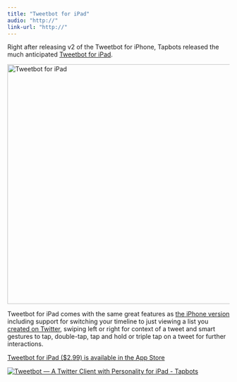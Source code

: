 ```yaml
---
title: "Tweetbot for iPad"
audio: "http://"
link-url: "http://"
---
```

<p>Right after releasing v2 of the Tweetbot for iPhone, Tapbots released the much anticipated <a href="http://tapbots.com/software/tweetbot/ipad/">Tweetbot for iPad</a>.</p>
<p><img src="https://chrisenns.com/wp-content/uploads/2012/02/screenshot_01_large-725x543.jpg" alt="Tweetbot for iPad" title="Tweetbot for iPad" width="725" height="543" class="aligncenter size-large wp-image-20069" /></p>
<p>Tweetbot for iPad comes with the same great features as <a href="https://chrisenns.com/2012/02/tweetbot-2-0/">the iPhone version</a> including support for switching your timeline to just viewing a list you <a href="https://support.twitter.com/articles/76460-how-to-use-twitter-lists">created on Twitter</a>, swiping left or right for context of a tweet and smart gestures to tap, double-tap, tap and hold or triple tap on a tweet for further interactions.</p>
<p><a href="http://click.linksynergy.com/fs-bin/stat?id=6PFrOqNV4B8&offerid=146261&type=3&subid=0&tmpid=1826&RD_PARM1=http%253A%252F%252Fitunes.apple.com%252Fca%252Fapp%252Ftweetbot-twitter-client-personality%252Fid498801050%253Fmt%253D8%2526uo%253D4%2526partnerId%253D30" target="itunes_store">Tweetbot for iPad ($2.99) is available in the App Store</a></p>
<p><a href="http://click.linksynergy.com/fs-bin/stat?id=6PFrOqNV4B8&offerid=146261&type=3&subid=0&tmpid=1826&RD_PARM1=http%253A%252F%252Fitunes.apple.com%252Fca%252Fapp%252Ftweetbot-twitter-client-personality%252Fid498801050%253Fmt%253D8%2526uo%253D4%2526partnerId%253D30" target="itunes_store"><img src="http://r.mzstatic.com/images/web/linkmaker/badge_appstore-lrg.gif" alt="Tweetbot — A Twitter Client with Personality for iPad - Tapbots" style="border: 0;"/></a></p>
